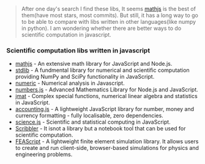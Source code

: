 > After one day's search I find these libs, It seems [mathjs](https://github.com/josdejong/mathjs) is the best of them(have most stars, most commits). But still, it has a long way to go to be able to compare with libs written in other languages(like numpy in python). I am wondering whether there are better ways to do scientific computation in javascript.


### Scientific computation libs written in javascript

- [mathjs](https://github.com/josdejong/mathjs) - An extensive math library for JavaScript and Node.js.
- [stdlib](https://github.com/stdlib-js/stdlib) - A fundmental library for numerical and scientific computation providing NumPy and SciPy functionality in JavaScript.
- [numeric](https://github.com/sloisel/numeric) - Numerical analysis in Javascript.
- [numbers.js](https://github.com/numbers/numbers.js) - Advanced Mathematics Library for Node.js and JavaScript.
- [jmat](https://github.com/lvandeve/jmat) - Complex special functions, numerical linear algebra and statistics in JavaScript.
- [accounting.js](https://github.com/openexchangerates/accounting.js) - A lightweight JavaScript library for number, money and currency formatting - fully localisable, zero dependencies.
- [science.js](https://github.com/jasondavies/science.js) - Scientific and statistical computing in JavaScript.
- [Scribbler](https://scribbler.live) - It isnot a library but a notebook tool that can be used for scientific computation.
- [FEAScript](https://feascript.com/) - A lightweight finite element simulation library. It allows users to create and run client-side, browser-based simulations for physics and engineering problems.
